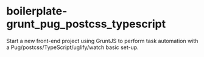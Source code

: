# boilerplate-grunt_pug_postcss_typescript
Start a new front-end project using GruntJS to perform task automation with a Pug/postcss/TypeScript/uglify/watch basic set-up.

